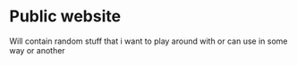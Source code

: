# Public website

Will contain random stuff that i want to play around with or can use in some way or another